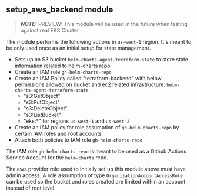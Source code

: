 ## setup_aws_backend module

> **_NOTE:_**  PREVIEW: This module will be used in the future when testing against real EKS Cluster 


The module performs the following actions in `us-west-1` region. It's meant to be only used once as an initial setup for state management.

- Sets up an S3 bucket `helm-charts-agent-terraform-state` to store state information related to helm-charts repo 
- Create an IAM role `gh-helm-charts-repo`
- Create an IAM Policy called "terraform-backend" with below permissions allowed on bucket and ec2 related infrastructure: `helm-charts-agent-terraform-state`
   - "s3:GetObject" 
   - "s3:PutObject"
   - "s3:DeleteObject"
   - "s3:ListBucket"
   - "eks:*" for regions `us-west-1` and `us-west-2`
- Create an IAM policy for role assumption of `gh-helm-charts-repo` by certain IAM roles and root accounts 
- Attach both policies to IAM role `gh-helm-charts-repo` 

The IAM role `gh-helm-charts-repo` is meant to be used as a Github Actions Service Account for the `helm-charts` repo.


The aws provider role used to initially set up this module above must have admin access. A role assumption of type `OrganizationAccountAccessRole` can be used so the bucket and roles created are limited within an account instead of root level.
 